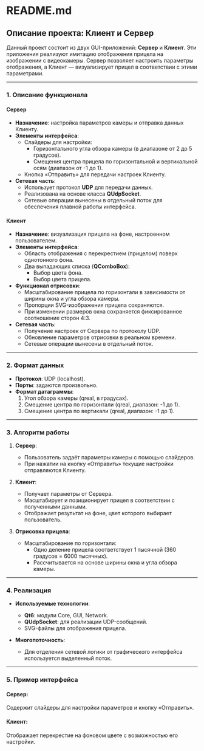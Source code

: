 
# README.md

## Описание проекта: Клиент и Сервер

Данный проект состоит из двух GUI-приложений: **Сервер** и **Клиент**. Эти приложения реализуют имитацию отображения прицела на изображении с видеокамеры. Сервер позволяет настроить параметры отображения, а Клиент — визуализирует прицел в соответствии с этими параметрами.

---

### **1. Описание функционала**

#### **Сервер**
- **Назначение**: настройка параметров камеры и отправка данных Клиенту.
- **Элементы интерфейса**:
  - Слайдеры для настройки:
    - Горизонтального угла обзора камеры (в диапазоне от 2 до 5 градусов).
    - Смещения центра прицела по горизонтальной и вертикальной осям (диапазон от -1 до 1).
  - Кнопка «Отправить» для передачи настроек Клиенту.
- **Сетевая часть**:
  - Использует протокол **UDP** для передачи данных.
  - Реализована на основе класса **QUdpSocket**.
  - Сетевые операции вынесены в отдельный поток для обеспечения плавной работы интерфейса.

#### **Клиент**
- **Назначение**: визуализация прицела на фоне, настроенном пользователем.
- **Элементы интерфейса**:
  - Область отображения с перекрестием (прицелом) поверх однотонного фона.
  - Два выпадающих списка (**QComboBox**):
    - Выбор цвета фона.
    - Выбор цвета прицела.
- **Функционал отрисовки**:
  - Масштабирование прицела по горизонтали в зависимости от ширины окна и угла обзора камеры.
  - Пропорции SVG-изображения прицела сохраняются.
  - При изменении размеров окна сохраняется фиксированное соотношение сторон 4:3.
- **Сетевая часть**:
  - Получение настроек от Сервера по протоколу UDP.
  - Обновление параметров отрисовки в реальном времени.
  - Сетевые операции вынесены в отдельный поток.

---

### **2. Формат данных**

- **Протокол**: UDP (localhost).
- **Порты**: задаются произвольно.
- **Формат датаграммы**:
  1. Угол обзора камеры (qreal, в градусах).
  2. Смещение центра по горизонтали (qreal, диапазон: -1 до 1).
  3. Смещение центра по вертикали (qreal, диапазон: -1 до 1).

---

### **3. Алгоритм работы**

1. **Сервер**:
   - Пользователь задаёт параметры камеры с помощью слайдеров.
   - При нажатии на кнопку «Отправить» текущие настройки отправляются Клиенту.

2. **Клиент**:
   - Получает параметры от Сервера.
   - Масштабирует и позиционирует прицел в соответствии с полученными данными.
   - Отображает результат на фоне, цвет которого выбирает пользователь.

3. **Отрисовка прицела**:
   - Масштабирование по горизонтали:
     - Одно деление прицела соответствует 1 тысячной (360 градусов = 6000 тысячных).
     - Рассчитывается на основе ширины окна и угла обзора камеры.

---

### **4. Реализация**

- **Используемые технологии**:
  - **Qt6**: модули Core, GUI, Network.
  - **QUdpSocket**: для реализации UDP-сообщений.
  - SVG-файлы для отображения прицела.

- **Многопоточность**:
  - Для отделения сетевой логики от графического интерфейса используется выделенный поток.

---


### **5. Пример интерфейса**

#### Сервер:
Содержит слайдеры для настройки параметров и кнопку «Отправить».

#### Клиент:
Отображает перекрестие на фоновом цвете с возможностью его настройки.

